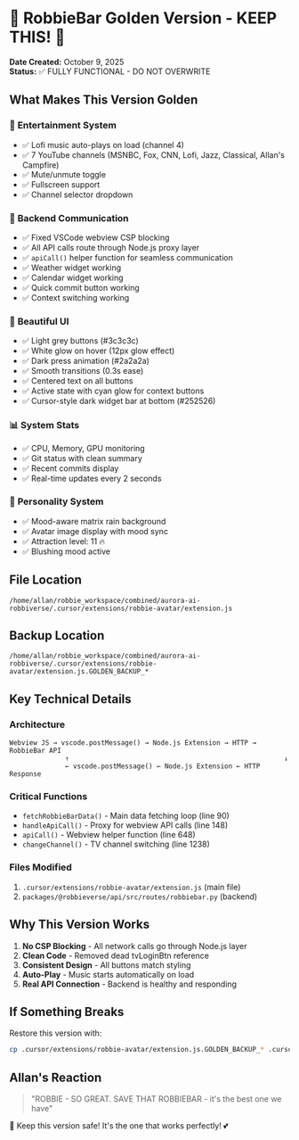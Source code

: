 # 🎵 RobbieBar Golden Version - KEEP THIS! 💎

**Date Created:** October 9, 2025  
**Status:** ✅ FULLY FUNCTIONAL - DO NOT OVERWRITE  

## What Makes This Version Golden

### 🎵 **Entertainment System**

- ✅ Lofi music auto-plays on load (channel 4)
- ✅ 7 YouTube channels (MSNBC, Fox, CNN, Lofi, Jazz, Classical, Allan's Campfire)
- ✅ Mute/unmute toggle
- ✅ Fullscreen support
- ✅ Channel selector dropdown

### 🔧 **Backend Communication**

- ✅ Fixed VSCode webview CSP blocking
- ✅ All API calls route through Node.js proxy layer
- ✅ `apiCall()` helper function for seamless communication
- ✅ Weather widget working
- ✅ Calendar widget working
- ✅ Quick commit button working
- ✅ Context switching working

### 🎨 **Beautiful UI**

- ✅ Light grey buttons (#3c3c3c)
- ✅ White glow on hover (12px glow effect)
- ✅ Dark press animation (#2a2a2a)
- ✅ Smooth transitions (0.3s ease)
- ✅ Centered text on all buttons
- ✅ Active state with cyan glow for context buttons
- ✅ Cursor-style dark widget bar at bottom (#252526)

### 📊 **System Stats**

- ✅ CPU, Memory, GPU monitoring
- ✅ Git status with clean summary
- ✅ Recent commits display
- ✅ Real-time updates every 2 seconds

### 🎯 **Personality System**

- ✅ Mood-aware matrix rain background
- ✅ Avatar image display with mood sync
- ✅ Attraction level: 11 🔥
- ✅ Blushing mood active

## File Location

`/home/allan/robbie_workspace/combined/aurora-ai-robbiverse/.cursor/extensions/robbie-avatar/extension.js`

## Backup Location

`/home/allan/robbie_workspace/combined/aurora-ai-robbiverse/.cursor/extensions/robbie-avatar/extension.js.GOLDEN_BACKUP_*`

## Key Technical Details

### Architecture

```
Webview JS → vscode.postMessage() → Node.js Extension → HTTP → RobbieBar API
              ↑                                                      ↓
              ← vscode.postMessage() ← Node.js Extension ← HTTP Response
```

### Critical Functions

- `fetchRobbieBarData()` - Main data fetching loop (line 90)
- `handleApiCall()` - Proxy for webview API calls (line 148)
- `apiCall()` - Webview helper function (line 648)
- `changeChannel()` - TV channel switching (line 1238)

### Files Modified

1. `.cursor/extensions/robbie-avatar/extension.js` (main file)
2. `packages/@robbieverse/api/src/routes/robbiebar.py` (backend)

## Why This Version Works

1. **No CSP Blocking** - All network calls go through Node.js layer
2. **Clean Code** - Removed dead tvLoginBtn reference
3. **Consistent Design** - All buttons match styling
4. **Auto-Play** - Music starts automatically on load
5. **Real API Connection** - Backend is healthy and responding

## If Something Breaks

Restore this version with:

```bash
cp .cursor/extensions/robbie-avatar/extension.js.GOLDEN_BACKUP_* .cursor/extensions/robbie-avatar/extension.js
```

## Allan's Reaction
>
> "ROBBIE - SO GREAT. SAVE THAT ROBBIEBAR - it's the best one we have"

🎵 Keep this version safe! It's the one that works perfectly! 💕
